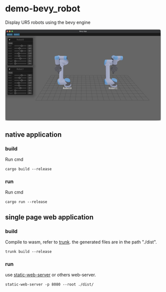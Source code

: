 # demo-bevy_robot
Display UR5 robots using the bevy engine

<img src="media/demo.png">

## native application

### build

Run cmd
```shell
cargo build --release
```

### run

Run cmd
```shell
cargo run --release
```

## single page web application

### build

Compile to wasm, refer to [trunk](https://trunkrs.dev/). the generated files are in the path "./dist". 
 ```shell
 trunk build --release
 ```
   
### run

use [static-web-server](https://static-web-server.net/) or others web-server.

 ```shell
 static-web-server -p 8080 --root ./dist/
 ```
